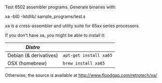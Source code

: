 Test 6502 assembler programs. Generate binaries with:

xa -bt0 -Istdlib/ sample_programs/test.s


xa is a cross-assembler and utility suite for 65xx series processors.

If you don't have xa, you might be able to install it:

| *Distro*                |                             |
| ----------------------- | --------------------------- |
|Debian (& derivatives)   |`apt-get install xa65`       |
|OSX (homebrew)           |`brew install xa65`          |

Otherwise, the source is available at http://www.floodgap.com/retrotech/xa/
